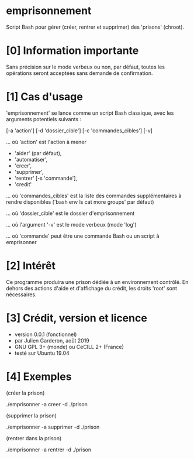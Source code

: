 # emprisonnement
Script Bash pour gérer (créer, rentrer et supprimer) des 'prisons' (chroot). 

# [0] Information importante 

Sans précision sur le mode verbeux ou non, par défaut, toutes les opérations seront acceptées sans demande de confirmation. 

# [1] Cas d'usage 

'emprisonnement' se lance comme un script Bash classique, avec les arguments potentiels suivants : 

[-a 'action'] [-d 'dossier_cible'] [-c 'commandes_cibles'] [-v]

... où 'action' est l'action à mener 
- 'aider' (par défaut), 
- 'automatiser', 
- 'creer', 
- 'supprimer', 
- 'rentrer' [-s 'commande'], 
- 'credit' 

... où 'commandes_cibles' est la liste des commandes supplémentaires à rendre disponibles ('bash env ls cat more groups' par défaut) 

... où 'dossier_cible' est le dossier d'emprisonnement 

... où l'argument '-v' est le mode verbeux (mode 'log') 

... où 'commande' peut être une commande Bash ou un script à emprisonner 

# [2] Intérêt 

Ce programme produira une prison dédiée à un environnement contrôlé. En dehors des actions d'aide et d'affichage du crédit, les droits 'root' sont nécessaires. 

# [3] Crédit, version et licence 

- version 0.0.1 (fonctionnel) 
- par Julien Garderon, août 2019 
- GNU GPL 3+ (monde) ou CeCILL 2+ (France) 
- testé sur Ubuntu 19.04 

# [4] Exemples 

(créer la prison) 

./emprisonner -a creer -d ./prison 

(supprimer la prison) 

./emprisonner -a supprimer -d ./prison 

(rentrer dans la prison) 

./emprisonner -a rentrer -d ./prison 


